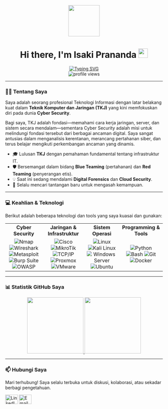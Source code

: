 <div id="header" align="center">
  <img src="https://media.giphy.com/media/M9gbBd9nbDrOTu1Mqx/giphy.gif" width="100"/>
  <h1>
    Hi there, I'm Isaki Prananda
    <img src="https://media.giphy.com/media/hvRJCLFzcasrR4ia7z/giphy.gif" width="30px"/>
  </h1>
  <div align="center">
    <a href="https://github.com/nama-pengguna-github-anda">
      <img src="https://readme-typing-svg.herokuapp.com?font=Fira+Code&weight=700&size=25&duration=4000&color=58A6FF&center=true&vCenter=true&width=435&lines=Cyber+Security+Enthusiast;Network+Engineer;Ethical+Hacker;Lifelong+Learner" alt="Typing SVG" />
    </a>
  </div>
    <img src="https://komarev.com/ghpvc/?username=nama-pengguna-github-anda&label=Profile%20Views&color=0e75b6&style=flat" alt="profile views"/>
</div>

<hr/>

### 👨‍💻 Tentang Saya

Saya adalah seorang profesional Teknologi Informasi dengan latar belakang kuat dalam **Teknik Komputer dan Jaringan (TKJ)** yang kini memfokuskan diri pada dunia **Cyber Security**.

Bagi saya, TKJ adalah fondasi—memahami cara kerja jaringan, server, dan sistem secara mendalam—sementara Cyber Security adalah misi untuk melindungi fondasi tersebut dari berbagai ancaman digital. Saya sangat antusias dalam menganalisis kerentanan, merancang pertahanan siber, dan terus belajar mengikuti perkembangan ancaman yang dinamis.

- 🎓 Lulusan **TKJ** dengan pemahaman fundamental tentang infrastruktur IT.
- 🛡️ Bersemangat dalam bidang **Blue Teaming** (pertahanan) dan **Red Teaming** (penyerangan etis).
- 💡 Saat ini sedang mendalami **Digital Forensics** dan **Cloud Security**.
- 🌱 Selalu mencari tantangan baru untuk mengasah kemampuan.

---

### 💻 Keahlian & Teknologi

Berikut adalah beberapa teknologi dan tools yang saya kuasai dan gunakan:

<table>
  <tr>
    <td align="center" width="180">
      <strong>Cyber Security</strong>
    </td>
    <td align="center" width="180">
      <strong>Jaringan & Infrastruktur</strong>
    </td>
    <td align="center" width="180">
      <strong>Sistem Operasi</strong>
    </td>
    <td align="center" width="180">
      <strong>Programming & Tools</strong>
    </td>
  </tr>
  <tr>
    <td align="center">
      <img src="https://img.shields.io/badge/Nmap-FFFFFF?style=for-the-badge&logo=Nmap&logoColor=black" alt="Nmap"/>
      <img src="https://img.shields.io/badge/Wireshark-1679A7?style=for-the-badge&logo=Wireshark&logoColor=white" alt="Wireshark"/>
      <img src="https://img.shields.io/badge/Metasploit-000000?style=for-the-badge&logo=Metasploit&logoColor=white" alt="Metasploit"/>
      <img src="https://img.shields.io/badge/Burp_Suite-FF6600?style=for-the-badge&logo=Burp-Suite&logoColor=white" alt="Burp Suite"/>
      <img src="https://img.shields.io/badge/OWASP-000000?style=for-the-badge&logo=OWASP&logoColor=white" alt="OWASP"/>
    </td>
    <td align="center">
      <img src="https://img.shields.io/badge/Cisco-1BA0D7?style=for-the-badge&logo=Cisco&logoColor=white" alt="Cisco"/>
      <img src="https://img.shields.io/badge/MikroTik-29AAE2?style=for-the-badge&logo=MikroTik&logoColor=white" alt="MikroTik"/>
      <img src="https://img.shields.io/badge/TCP/IP-0078D4?style=for-the-badge&logo=microsoft&logoColor=white" alt="TCP/IP"/>
      <img src="https://img.shields.io/badge/Proxmox-E52F5A?style=for-the-badge&logo=Proxmox&logoColor=white" alt="Proxmox"/>
      <img src="https://img.shields.io/badge/VMware-6B7AB3?style=for-the-badge&logo=VMware&logoColor=white" alt="VMware"/>
    </td>
    <td align="center">
      <img src="https://img.shields.io/badge/Linux-FCC624?style=for-the-badge&logo=linux&logoColor=black" alt="Linux"/>
      <img src="https://img.shields.io/badge/Kali_Linux-557C94?style=for-the-badge&logo=Kali-Linux&logoColor=white" alt="Kali Linux"/>
      <img src="https://img.shields.io/badge/Windows_Server-0078D6?style=for-the-badge&logo=windows-server&logoColor=white" alt="Windows Server"/>
      <img src="https://img.shields.io/badge/Ubuntu-E95420?style=for-the-badge&logo=ubuntu&logoColor=white" alt="Ubuntu"/>
    </td>
    <td align="center">
      <img src="https://img.shields.io/badge/Python-3776AB?style=for-the-badge&logo=python&logoColor=white" alt="Python"/>
      <img src="https://img.shields.io/badge/Bash-4EAA25?style=for-the-badge&logo=GNU-Bash&logoColor=white" alt="Bash"/>
      <img src="https://img.shields.io/badge/Git-F05032?style=for-the-badge&logo=git&logoColor=white" alt="Git"/>
      <img src="https://img.shields.io/badge/Docker-2496ED?style=for-the-badge&logo=docker&logoColor=white" alt="Docker"/>
    </td>
  </tr>
</table>

---

### 📊 Statistik GitHub Saya

<p align="center">
  <a href="https://github.com/nama-pengguna-github-anda">
    <img height="180em" src="https://github-readme-stats.vercel.app/api?username=nama-pengguna-github-anda&show_icons=true&theme=tokyonight&include_all_commits=true&count_private=true"/>
    <img height="180em" src="https://github-readme-stats.vercel.app/api/top-langs/?username=nama-pengguna-github-anda&layout=compact&langs_count=8&theme=tokyonight"/>
  </a>
</p>

---

### 📫 Hubungi Saya

Mari terhubung! Saya selalu terbuka untuk diskusi, kolaborasi, atau sekadar berbagi pengetahuan.

<p align="left">
  <a href="https://linkedin.com/in/link-linkedin-anda" target="blank"><img align="center" src="https://raw.githubusercontent.com/rahuldkjain/github-profile-readme-generator/master/src/images/icons/Social/linked-in-alt.svg" alt="LinkedIn" height="30" width="40" /></a>
  <a href="mailto:email-anda@gmail.com" target="blank"><img align="center" src="https://raw.githubusercontent.com/rahuldkjain/github-profile-readme-generator/master/src/images/icons/Social/google.svg" alt="Email" height="30" width="40" /></a>
  </p>
